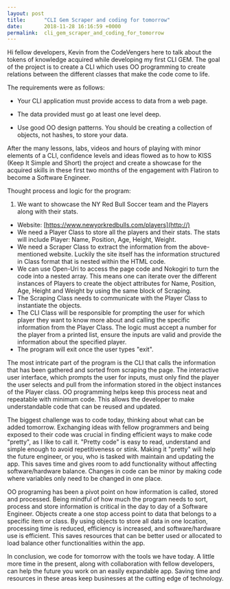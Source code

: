 ```yaml
---
layout: post
title:      "CLI Gem Scraper and coding for tomorrow"
date:       2018-11-28 16:16:59 +0000
permalink:  cli_gem_scraper_and_coding_for_tomorrow
---
```


Hi fellow developers, Kevin from the CodeVengers here to talk about the tokens of knowledge acquired while developing my first CLI GEM. The goal of the project is to create a CLI which uses OO programming to create relations between the different classes that make the code come to life. 

The requirements were as follows:

* Your CLI application must provide access to data from a web page.

* The data provided must go at least one level deep.

* Use good OO design patterns. You should be creating a collection of objects, not hashes, to store your data. 

After the many lessons, labs, videos and hours of playing with minor elements of a CLI, confidence levels and ideas flowed as to how to KISS (Keep It Simple and Short) the project and create a showcase for the acquired skills in these first two months of the engagement with Flatiron to become a Software Engineer. 

Thought process and logic for the program: 

1. We want to showcase the NY Red Bull Soccer team and the Players along with their stats.
* Website: [https://www.newyorkredbulls.com/players](http://)
* We need a Player Class to store all the players and their stats. The stats will include Player: Name, Position, Age, Height, Weight.
* We need a Scraper Class to extract the information from the above-mentioned website. Luckily the site itself has the information structured in Class format that is nested within the HTML code. 
* We can use Open-Uri to access the page code and Nokogiri to turn the code into a nested array. This means one can iterate over the different instances of Players to create the object attributes for Name, Position, Age, Height and Weight by using the same block of Scraping. 
* The Scraping Class needs to communicate with the Player Class to instantiate the objects.
* The CLI Class will be responsible for prompting the user for which player they want to know more about and calling the specific information from the Player Class. The logic must accept a number for the player from a printed list, ensure the inputs are valid and provide the information about the specified player.
* The program will exit once the user types "exit".  

The most intricate part of the program is the CLI that calls the information that has been gathered and sorted from scraping the page. The interactive user interface, which prompts the user for inputs, must only find the player the user selects and pull from the information stored in the object instances of the Player class. OO programming helps keep this process neat and repeatable with minimum code. This allows the developer to make understandable code that can be reused and updated.

The biggest challenge was to code today, thinking about what can be added tomorrow. Exchanging ideas with fellow programmers and being exposed to their code was crucial in finding efficient ways to make code "pretty", as I like to call it. "Pretty code" is easy to read, understand and simple enough to avoid repetitiveness or stink. Making it "pretty" will help the future engineer, or you, who is tasked with maintain and updating the app. This saves time and gives room to add functionality without affecting software/hardware balance. Changes in code can be minor by making code where variables only need to be changed in one place.   

OO programing has been a pivot point on how information is called, stored and processed. Being mindful of how much the program needs to sort, process and store information is critical in the day to day of a Software Engineer. Objects create a one stop access point to data that belongs to a specific item or class. By using objects to store all data in one location, processing time is reduced, efficiency is increased, and software/hardware use is efficient. This saves resources that can be better used or allocated to load balance other functionalities within the app.

In conclusion, we code for tomorrow with the tools we have today. A little more time in the present, along with collaboration with fellow developers, can help the future you work on an easily expandable app. Saving time and resources in these areas keep businesses at the cutting edge of technology.

